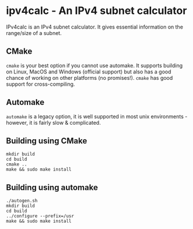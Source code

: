 # ipv4calc - An IPv4 subnet calculator

IPv4calc is an IPv4 subnet calculator. It gives essential
information on the range/size of a subnet.

## CMake

`cmake` is your best option if you cannot use automake. It supports building on Linux,
MacOS and Windows (official support) but also has a good chance of working on other
platforms (no promises!). `cmake` has good support for cross-compiling.

## Automake
`automake` is a legacy option, it is well supported in most unix environments - however,
it is fairly slow & complicated.

## Building using CMake
    mkdir build
    cd build
    cmake ..
    make && sudo make install

## Building using automake
    ./autogen.sh
    mkdir build
    cd build
    ../configure --prefix=/usr
    make && sudo make install
